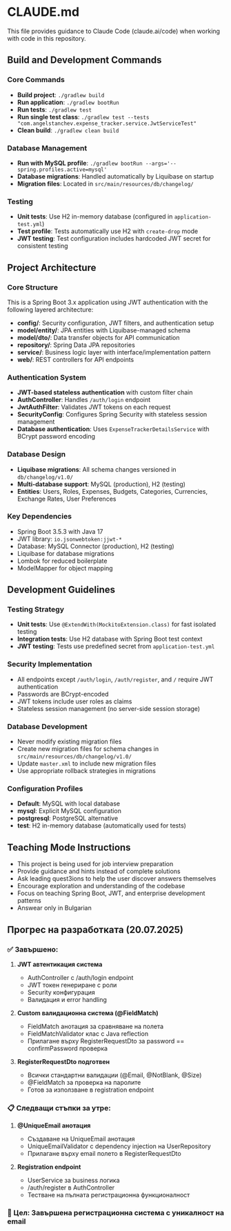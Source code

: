 # CLAUDE.md

This file provides guidance to Claude Code (claude.ai/code) when working with code in this repository.

## Build and Development Commands

### Core Commands
- **Build project**: `./gradlew build`
- **Run application**: `./gradlew bootRun`
- **Run tests**: `./gradlew test`
- **Run single test class**: `./gradlew test --tests "com.angelstanchev.expense_tracker.service.JwtServiceTest"`
- **Clean build**: `./gradlew clean build`

### Database Management
- **Run with MySQL profile**: `./gradlew bootRun --args='--spring.profiles.active=mysql'`
- **Database migrations**: Handled automatically by Liquibase on startup
- **Migration files**: Located in `src/main/resources/db/changelog/`

### Testing
- **Unit tests**: Use H2 in-memory database (configured in `application-test.yml`)
- **Test profile**: Tests automatically use H2 with `create-drop` mode
- **JWT testing**: Test configuration includes hardcoded JWT secret for consistent testing

## Project Architecture

### Core Structure
This is a Spring Boot 3.x application using JWT authentication with the following layered architecture:

- **config/**: Security configuration, JWT filters, and authentication setup
- **model/entity/**: JPA entities with Liquibase-managed schema
- **model/dto/**: Data transfer objects for API communication
- **repository/**: Spring Data JPA repositories
- **service/**: Business logic layer with interface/implementation pattern
- **web/**: REST controllers for API endpoints

### Authentication System
- **JWT-based stateless authentication** with custom filter chain
- **AuthController**: Handles `/auth/login` endpoint
- **JwtAuthFilter**: Validates JWT tokens on each request
- **SecurityConfig**: Configures Spring Security with stateless session management
- **Database authentication**: Uses `ExpenseTrackerDetailsService` with BCrypt password encoding

### Database Design
- **Liquibase migrations**: All schema changes versioned in `db/changelog/v1.0/`
- **Multi-database support**: MySQL (production), H2 (testing)
- **Entities**: Users, Roles, Expenses, Budgets, Categories, Currencies, Exchange Rates, User Preferences

### Key Dependencies
- Spring Boot 3.5.3 with Java 17
- JWT library: `io.jsonwebtoken:jjwt-*`
- Database: MySQL Connector (production), H2 (testing)
- Liquibase for database migrations
- Lombok for reduced boilerplate
- ModelMapper for object mapping

## Development Guidelines

### Testing Strategy
- **Unit tests**: Use `@ExtendWith(MockitoExtension.class)` for fast isolated testing
- **Integration tests**: Use H2 database with Spring Boot test context
- **JWT testing**: Tests use predefined secret from `application-test.yml`

### Security Implementation
- All endpoints except `/auth/login`, `/auth/register`, and `/` require JWT authentication
- Passwords are BCrypt-encoded
- JWT tokens include user roles as claims
- Stateless session management (no server-side session storage)

### Database Development
- Never modify existing migration files
- Create new migration files for schema changes in `src/main/resources/db/changelog/v1.0/`
- Update `master.xml` to include new migration files
- Use appropriate rollback strategies in migrations

### Configuration Profiles
- **Default**: MySQL with local database
- **mysql**: Explicit MySQL configuration
- **postgresql**: PostgreSQL alternative
- **test**: H2 in-memory database (automatically used for tests)

## Teaching Mode Instructions
- This project is being used for job interview preparation
- Provide guidance and hints instead of complete solutions
- Ask leading quest3ions to help the user discover answers themselves
- Encourage exploration and understanding of the codebase
- Focus on teaching Spring Boot, JWT, and enterprise development patterns
- Answear only in Bulgarian

## Прогрес на разработката (20.07.2025)

### ✅ Завършено:
1. **JWT автентикация система**
   - AuthController с /auth/login endpoint
   - JWT токен генериране с роли
   - Security конфигурация
   - Валидация и error handling

2. **Custom валидационна система (@FieldMatch)**
   - FieldMatch анотация за сравняване на полета
   - FieldMatchValidator клас с Java reflection
   - Прилагане върху RegisterRequestDto за password == confirmPassword проверка

3. **RegisterRequestDto подготвен**
   - Всички стандартни валидации (@Email, @NotBlank, @Size)
   - @FieldMatch за проверка на паролите
   - Готов за използване в registration endpoint

### 📋 Следващи стъпки за утре:
1. **@UniqueEmail анотация**
   - Създаване на UniqueEmail анотация
   - UniqueEmailValidator с dependency injection на UserRepository
   - Прилагане върху email полето в RegisterRequestDto

2. **Registration endpoint**
   - UserService за business логика
   - /auth/register в AuthController
   - Тестване на пълната регистрационна функционалност

### 🎯 Цел: Завършена регистрационна система с уникалност на email